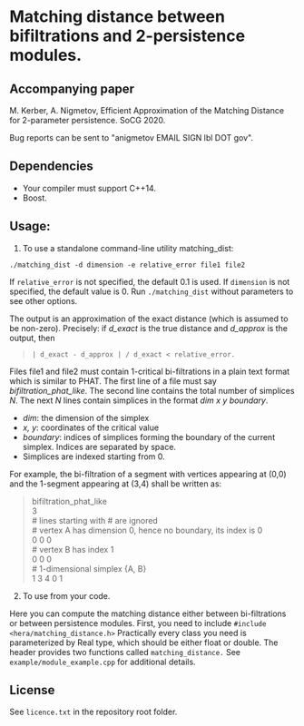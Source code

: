 # Matching distance between bifiltrations and 2-persistence modules.

## Accompanying paper
M. Kerber, A. Nigmetov, 
Efficient Approximation of the Matching Distance for 2-parameter persistence.
SoCG 2020.

Bug reports can be sent to "anigmetov EMAIL SIGN lbl DOT gov".

## Dependencies

* Your compiler must support C++14.
* Boost.

## Usage:

1. To use a standalone command-line utility matching_dist:

`./matching_dist -d dimension -e relative_error file1 file2`

If `relative_error` is not specified, the default 0.1 is used.
If `dimension` is not specified, the default value is 0.
Run `./matching_dist` without parameters to see other options.

The output is an approximation of the exact distance (which is assumed to be non-zero).
Precisely: if  *d_exact* is the true distance and *d_approx* is the output, then 

>     | d_exact - d_approx | / d_exact < relative_error.

Files file1 and file2 must contain 1-critical bi-filtrations in a plain text format which is similar to PHAT. The first line of a file must say *bifiltration_phat_like*. The second line contains the total number of simplices *N*. The next *N* lines contain simplices in the format *dim x y boundary*.
* *dim*: the dimension of the simplex
* *x, y*: coordinates of the critical value
* *boundary*: indices of simplices forming the boundary of the current simplex. Indices are separated by space.
* Simplices are indexed starting from 0.

For example, the bi-filtration of a segment with vertices appearing at (0,0) and the 1-segment appearing at (3,4) shall be written as:

> bifiltration_phat_like  
> 3  
> \# lines starting with \# are ignored  
> \# vertex A has dimension 0, hence no boundary, its index is 0  
> 0 0 0  
> \# vertex B has index 1  
> 0 0 0  
> \# 1-dimensional simplex {A, B}  
> 1 3 4 0 1  

2. To use from your code.

Here you can compute the matching distance either between bi-filtrations or between  persistence modules.
First, you need to include `#include <hera/matching_distance.h>` Practically every class you need is parameterized by Real type, which should be either float or double.  The header provides two functions called `matching_distance.` 
See `example/module_example.cpp` for additional details.

## License

See `licence.txt` in the repository root folder.
